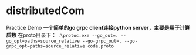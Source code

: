 # distributedCom
Practice Demo
**一个简单的go grpc client连接python server，主要是用于计算质数**
在proto目录下：
`.\protoc.exe --go_out=. --go_opt=paths=source_relative --go-grpc_out=. --go-grpc_opt=paths=source_relative code.proto`